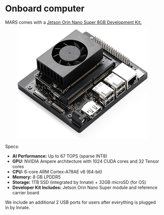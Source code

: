 # Onboard computer

MARS comes with a [Jetson Orin Nano Super 8GB Development Kit.](https://www.nvidia.com/en-us/autonomous-machines/embedded-systems/jetson-orin/nano-super-developer-kit/)

<figure><img src="../../.gitbook/assets/image.png" alt=""><figcaption></figcaption></figure>



Specs:

* **AI Performance:** Up to 67 TOPS (sparse INT8)
* **GPU:** NVIDIA Ampere architecture with 1024 CUDA cores and 32 Tensor cores
* **CPU:** 6-core ARM Cortex-A78AE v8 (64-bit)
* **Memory:** 8 GB LPDDR5&#x20;
* **Storage:** 1TB SSD (integrated by Innate) + 32GB microSD (for OS)
* **Developer Kit Includes:** Jetson Orin Nano Super module and reference carrier board



We include an additional 2 USB ports for users after everything is plugged in by Innate.

